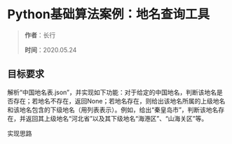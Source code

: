 # Python基础算法案例：地名查询工具

> **作者**：长行
>
> **时间**：2020.05.24

## 目标要求
解析“中国地名表.json”，并实现如下功能：对于给定的中国地名，判断该地名是否存在；若地名不存在，返回None；若地名存在，则给出该地名所属的上级地名和该地名包含的下级地名（用列表表示）。例如，给出“秦皇岛市”，判断该地名存在，并返回其上级地名“河北省”以及其下级地名“海港区”、“山海关区”等。

实现思路